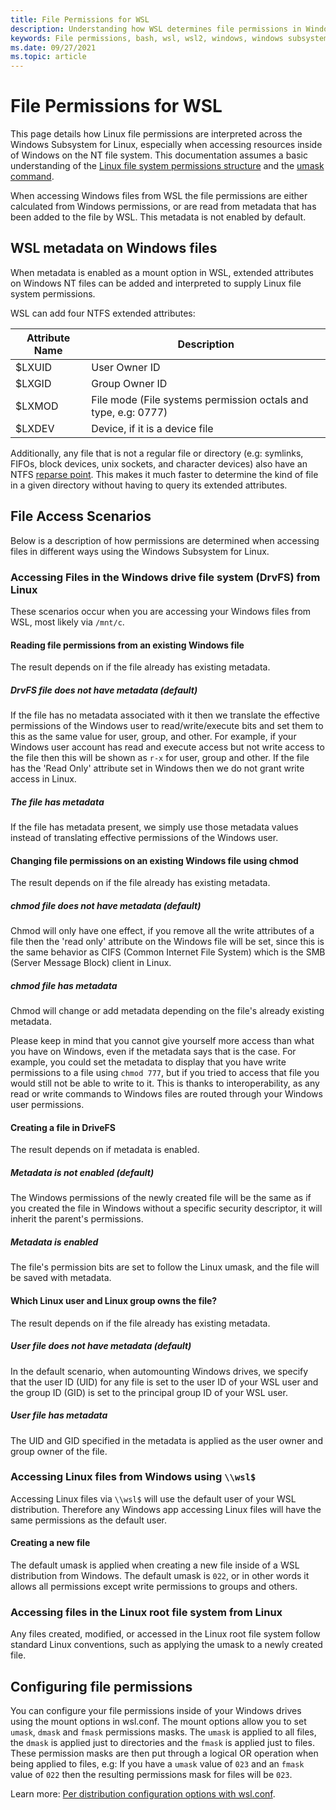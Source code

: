 ```yaml
---
title: File Permissions for WSL
description: Understanding how WSL determines file permissions in Windows
keywords: File permissions, bash, wsl, wsl2, windows, windows subsystem for linux, windows subsystem, ubuntu, debian, suse, windows 10
ms.date: 09/27/2021
ms.topic: article
---
```


# File Permissions for WSL

This page details how Linux file permissions are interpreted across the Windows Subsystem for Linux, especially when accessing resources inside of Windows on the NT file system. This documentation assumes a basic understanding of the [Linux file system permissions structure](https://wiki.archlinux.org/title/File_permissions_and_attributes) and the [umask command](https://en.wikipedia.org/wiki/Umask).

When accessing Windows files from WSL the file permissions are either calculated from Windows permissions, or are read from metadata that has been added to the file by WSL. This metadata is not enabled by default.

## WSL metadata on Windows files

When metadata is enabled as a mount option in WSL, extended attributes on Windows NT files can be added and interpreted to supply Linux file system permissions.

WSL can add four NTFS extended attributes:

| Attribute Name | Description |
| --- | --- |
| $LXUID | User Owner ID |
| $LXGID | Group Owner ID |
| $LXMOD | File mode (File systems permission octals and type, e.g: 0777) |
| $LXDEV | Device, if it is a device file |

Additionally, any file that is not a regular file or directory (e.g: symlinks, FIFOs, block devices, unix sockets, and character devices) also have an NTFS [reparse point](/windows/win32/fileio/reparse-points). This makes it much faster to determine the kind of file in a given directory without having to query its extended attributes.

## File Access Scenarios

Below is a description of how permissions are determined when accessing files in different ways using the Windows Subsystem for Linux.

### Accessing Files in the Windows drive file system (DrvFS) from Linux

These scenarios occur when you are accessing your Windows files from WSL, most likely via `/mnt/c`.

#### Reading file permissions from an existing Windows file

The result depends on if the file already has existing metadata.

##### DrvFS file does not have metadata (default)

If the file has no metadata associated with it then we translate the effective permissions of the Windows user to read/write/execute bits and set them to this as the same value for user, group, and other. For example, if your Windows user account has read and execute access but not write access to the file then this will be shown as `r-x` for user, group and other. If the file has the 'Read Only' attribute set in Windows then we do not grant write access in Linux.

##### The file has metadata

If the file has metadata present, we simply use those metadata values instead of translating effective permissions of the Windows user.

#### Changing file permissions on an existing Windows file using chmod

The result depends on if the file already has existing metadata.

##### chmod file does not have metadata (default)

Chmod will only have one effect, if you remove all the write attributes of a file then the 'read only' attribute on the Windows file will be set, since this is the same behavior as CIFS (Common Internet File System) which is the SMB (Server Message Block) client in Linux.

##### chmod file has metadata

Chmod will change or add metadata depending on the file's already existing metadata. 

Please keep in mind that you cannot give yourself more access than what you have on Windows, even if the metadata says that is the case. For example, you could set the metadata to display that you have write permissions to a file using `chmod 777`, but if you tried to access that file you would still not be able to write to it. This is thanks to interoperability, as any read or write commands to Windows files are routed through your Windows user permissions.

#### Creating a file in DriveFS

The result depends on if metadata is enabled.

##### Metadata is not enabled (default)

The Windows permissions of the newly created file will be the same as if you created the file in Windows without a specific security descriptor, it will inherit the parent's permissions.

##### Metadata is enabled

The file's permission bits are set to follow the Linux umask, and the file will be saved with metadata.

#### Which Linux user and Linux group owns the file? 

The result depends on if the file already has existing metadata.

##### User file does not have metadata (default)

In the default scenario, when automounting Windows drives, we specify that the user ID (UID) for any file is set to the user ID of your WSL user and the group ID (GID) is set to the principal group ID of your WSL user.

##### User file has metadata

The UID and GID specified in the metadata is applied as the user owner and group owner of the file.

### Accessing Linux files from Windows using `\\wsl$`

Accessing Linux files via `\\wsl$` will use the default user of your WSL distribution. Therefore any Windows app accessing Linux files will have the same permissions as the default user.

#### Creating a new file

The default umask is applied when creating a new file inside of a WSL distribution from Windows. The default umask is `022`, or in other words it allows all permissions except write permissions to groups and others. 

### Accessing files in the Linux root file system from Linux

Any files created, modified, or accessed in the Linux root file system follow standard Linux conventions, such as applying the umask to a newly created file.

## Configuring file permissions

You can configure your file permissions inside of your Windows drives using the mount options in wsl.conf. The mount options allow you to set `umask`, `dmask` and `fmask` permissions masks. The `umask` is applied to all files, the `dmask` is applied just to directories and the `fmask` is applied just to files. These permission masks are then put through a logical OR operation when being applied to files, e.g: If you have a `umask` value of `023` and an `fmask` value of `022` then the resulting permissions mask for files will be `023`.

Learn more: [Per distribution configuration options with wsl.conf](/windows/wsl/wsl-config#per-distribution-configuration-options-with-wslconf).
